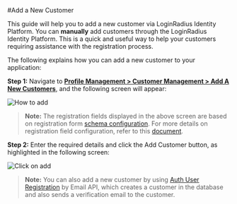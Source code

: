 #Add a New Customer

This guide will help you to add a new customer via LoginRadius Identity Platform.
You can **manually** add customers through the LoginRadius Identity Platform. This is a quick and useful way to help your customers requiring assistance with the registration process.

The following explains how you can add a new customer to your application:

**Step 1:** Navigate to <a href = https://adminconsole.loginradius.com/profile-management/customer-management/add-new-customers target=_blank>**Profile Management > Customer Management > Add A New Customers**</a>, and the following screen will appear:

![How to add](https://apidocs.lrcontent.com/images/Custadd1_149445e92f30d07c674.34453663.png "How to add")

>**Note:** The registration fields displayed in the above screen are based on registration form <a href = https://adminconsole.loginradius.com/platform-configuration/authentication-configuration/standard-login/data-schema target=_blank>schema configuration</a>. For more details on registration field configuration, refer to this [document](/authentication/quick-start/standard-login/).

**Step 2:** Enter the required details and click the Add Customer button, as highlighted in the following screen:

![Click on add](https://apidocs.lrcontent.com/images/addcust_7455e92f338a04ed9.17006305.png "fill the details")


>**Note:** You can also add a new customer by using [Auth User Registration](/api/v2/customer-identity-api/authentication/auth-user-registration-by-email/) by Email API, which creates a customer in the database and also sends a verification email to the customer.

